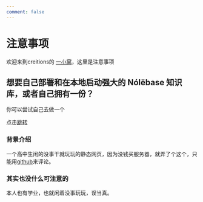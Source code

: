 ```yaml
---
comment: false
---
```


# 注意事项

欢迎来到creitions的 [一小窝](https://creitions.netlify.app/)，这里是注意事项

## 想要自己部署和在本地启动强大的 Nólëbase 知识库，或者自己拥有一份？

你可以尝试自己去做一个

点击[跳转](https://mp.weixin.qq.com/s/8h5nVDijElaNHsMTziOwPQ)

### 背景介绍

一个高中生闲的没事干就玩玩的静态网页，因为没钱买服务器，就弄了个这个，只能用[github](http://github.com)来评论。

### 其实也没什么可注意的

本人也有学业，也就闲着没事玩玩，误当真。